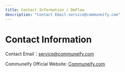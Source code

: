 ```yaml
---
title: Contact Information | DmFlow
description: "Contact Email-service@communeify.com"
---
```


# Contact Information
 
Contact Email：<service@communeify.com>

Communeify Official Website: [Communeify.com](https://communeify.com)